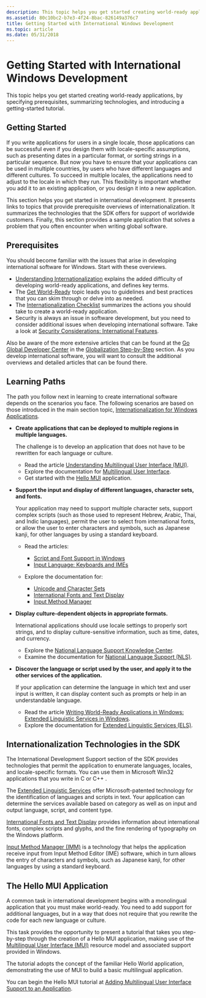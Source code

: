 ```yaml
---
description: This topic helps you get started creating world-ready applications, by specifying prerequisites, summarizing technologies, and introducing a getting-started tutorial.
ms.assetid: 80c10bc2-b7e3-4f24-8bac-826149a376c7
title: Getting Started with International Windows Development
ms.topic: article
ms.date: 05/31/2018
---
```


# Getting Started with International Windows Development

This topic helps you get started creating world-ready applications, by specifying prerequisites, summarizing technologies, and introducing a getting-started tutorial.

## Getting Started

If you write applications for users in a single locale, those applications can be successful even if you design them with locale-specific assumptions, such as presenting dates in a particular format, or sorting strings in a particular sequence. But now you have to ensure that your applications can be used in multiple countries, by users who have different languages and different cultures. To succeed in multiple locales, the applications need to adjust to the locale in which they run. This flexibility is important whether you add it to an existing application, or you design it into a new application.

This section helps you get started in international development. It presents links to topics that provide prerequisite overviews of internationalization. It summarizes the technologies that the SDK offers for support of worldwide customers. Finally, this section provides a sample application that solves a problem that you often encounter when writing global software.

## Prerequisites

You should become familiar with the issues that arise in developing international software for Windows. Start with these overviews.

-   [Understanding Internationalization](understanding-internationalization.md) explains the added difficulty of developing world-ready applications, and defines key terms.
-   The [Get World-Ready](https://msdn.microsoft.com/goglobal/bb895995.aspx) topic leads you to guidelines and best practices that you can skim through or delve into as needed.
-   The [Internationalization Checklist](internationalization-checklist.md) summarizes the actions you should take to create a world-ready application.
-   Security is always an issue in software development, but you need to consider additional issues when developing international software. Take a look at [Security Considerations: International Features](security-considerations--international-features.md).

Also be aware of the more extensive articles that can be found at the [Go Global Developer Center](https://msdn.microsoft.com/globalization/mt613165) in the [Globalization Step-by-Step](https://msdn.microsoft.com/globalization/mt642951) section. As you develop international software, you will want to consult the additional overviews and detailed articles that can be found there.

## Learning Paths

The path you follow next in learning to create international software depends on the scenarios you face. The following scenarios are based on those introduced in the main section topic, [Internationalization for Windows Applications](international-support.md).

-   **Create applications that can be deployed to multiple regions in multiple languages.**

    The challenge is to develop an application that does not have to be rewritten for each language or culture.

    -   Read the article [Understanding Multilingual User Interface (MUI)](./about-multilingual-user-interface.md).
    -   Explore the documentation for [Multilingual User Interface](multilingual-user-interface.md).
    -   Get started with the [Hello MUI](#the-hello-mui-application) application.

-   **Support the input and display of different languages, character sets, and fonts.**

    Your application may need to support multiple character sets, support complex scripts (such as those used to represent Hebrew, Arabic, Thai, and Indic languages), permit the user to select from international fonts, or allow the user to enter characters and symbols, such as Japanese kanji, for other languages by using a standard keyboard.

    -   Read the articles:

        -   [Script and Font Support in Windows](https://msdn.microsoft.com/globalization/mt791278)
        -   [Input Language: Keyboards and IMEs](https://msdn.microsoft.com/globalization/mt662332)

    -   Explore the documentation for:

        -   [Unicode and Character Sets](unicode-and-character-sets.md)
        -   [International Fonts and Text Display](international-fonts-and-text-display.md)
        -   [Input Method Manager](input-method-manager.md)

-   **Display culture-dependent objects in appropriate formats.**

    International applications should use locale settings to properly sort strings, and to display culture-sensitive information, such as time, dates, and currency.

    -   Explore the [National Language Support Knowledge Center](./national-language-support-reference.md).
    -   Examine the documentation for [National Language Support (NLS)](national-language-support.md).

-   **Discover the language or script used by the user, and apply it to the other services of the application.**

    If your application can determine the language in which text and user input is written, it can display content such as prompts or help in an understandable language.

    -   Read the article [Writing World-Ready Applications in Windows: Extended Linguistic Services in Windows](./using-extended-linguistic-services.md).
    -   Explore the documentation for [Extended Linguistic Services (ELS)](extended-linguistic-services.md).

## Internationalization Technologies in the SDK

The International Development Support section of the SDK provides technologies that permit the application to enumerate languages, locales, and locale-specific formats. You can use them in Microsoft Win32 applications that you write in C or C++ .

The [Extended Linguistic Services](extended-linguistic-services.md) offer Microsoft-patented technology for the identification of languages and scripts in text. Your application can determine the services available based on category as well as on input and output language, script, and content type.

[International Fonts and Text Display](international-fonts-and-text-display.md) provides information about international fonts, complex scripts and glyphs, and the fine rendering of typography on the Windows platform.

[Input Method Manager (IMM)](input-method-manager.md) is a technology that helps the application receive input from Input Method Editor (IME) software, which in turn allows the entry of characters and symbols, such as Japanese kanji, for other languages by using a standard keyboard.

## The Hello MUI Application

A common task in international development begins with a monolingual application that you must make world-ready. You need to add support for additional languages, but in a way that does not require that you rewrite the code for each new language or culture.

This task provides the opportunity to present a tutorial that takes you step-by-step through the creation of a Hello MUI application, making use of the [Multilingual User Interface (MUI)](multilingual-user-interface.md) resource model and associated support provided in Windows.

The tutorial adopts the concept of the familiar Hello World application, demonstrating the use of MUI to build a basic multilingual application.

You can begin the Hello MUI tutorial at [Adding Multilingual User Interface Support to an Application](creating-a-multilingual-user-interface-application.md).

 

 
